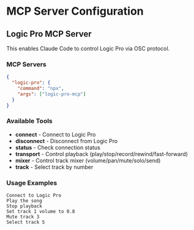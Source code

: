 # MCP Server Configuration

## Logic Pro MCP Server

This enables Claude Code to control Logic Pro via OSC protocol.

### MCP Servers

```json
{
  "logic-pro": {
    "command": "npx",
    "args": ["logic-pro-mcp"]
  }
}
```

### Available Tools

- **connect** - Connect to Logic Pro
- **disconnect** - Disconnect from Logic Pro  
- **status** - Check connection status
- **transport** - Control playback (play/stop/record/rewind/fast-forward)
- **mixer** - Control track mixer (volume/pan/mute/solo/send)
- **track** - Select track by number

### Usage Examples

```
Connect to Logic Pro
Play the song
Stop playback
Set track 1 volume to 0.8
Mute track 3
Select track 5
```